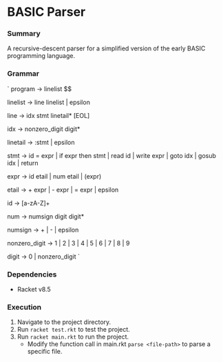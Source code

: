 # BASIC Parser

### Summary
A recursive-descent parser for a simplified version of the early BASIC programming language.

### Grammar
`
program -> linelist $$ 

linelist -> line linelist | epsilon 

line -> idx stmt linetail* [EOL]

idx -> nonzero_digit digit* 

linetail -> :stmt | epsilon 

stmt -> id = expr | if expr then stmt | read id | write expr | goto idx | gosub idx | return

expr -> id etail | num etail | (expr)

etail -> + expr | - expr | = expr | epsilon

id -> [a-zA-Z]+

num -> numsign digit digit*

numsign -> + | - | epsilon 

nonzero_digit -> 1 | 2 | 3 | 4 | 5 | 6 | 7 | 8 | 9

digit -> 0 | nonzero_digit
`

### Dependencies
- Racket v8.5

### Execution
1. Navigate to the project directory.
2. Run `racket test.rkt` to test the project.
3. Run `racket main.rkt` to run the project.
    - Modify the function call in main.rkt `parse <file-path>` to parse a specific file.


